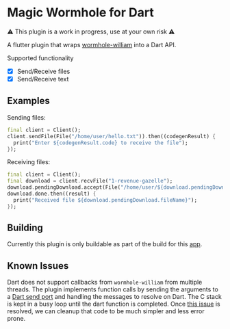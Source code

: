 # Magic Wormhole for Dart

⚠ This plugin is a work in progress, use at your own risk ⚠

A flutter plugin that wraps [wormhole-william](https://github.com/LeastAuthority/wormhole-william) into a Dart API.

Supported functionality

- [x] Send/Receive files
- [x] Send/Receive text

## Examples

Sending files:

```dart
final client = Client();
client.sendFile(File("/home/user/hello.txt")).then((codegenResult) {
  print("Enter ${codegenResult.code} to receive the file");
});
```

Receiving files:

```dart
final client = Client();
final download = client.recvFile("1-revenue-gazelle");
download.pendingDownload.accept(File("/home/user/${download.pendingDownload.fileName}"));
download.done.then((result) {
  print("Received file ${download.pendingDownload.fileName}");
});
```

## Building

Currently this plugin is only buildable as part of the build for this
[app](https://github.com/LeastAuthority/destiny).

## Known Issues

Dart does not support callbacks from `wormhole-william` from multiple threads. The
plugin implements function calls by sending the arguments to a
[Dart send port](https://api.dart.dev/stable/2.16.1/dart-isolate/SendPort-class.html) and handling
the messages to resolve on Dart. The C stack is kept in a busy loop until the
dart function is completed. Once [this issue](https://github.com/dart-lang/sdk/issues/37022)
is resolved, we can cleanup that code to be much simpler and less error prone.
